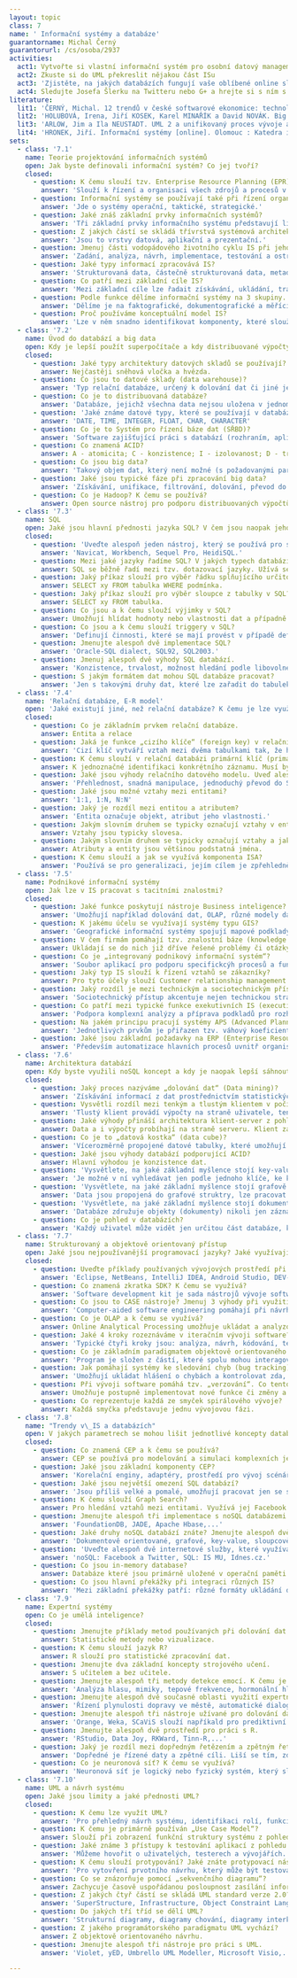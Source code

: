 ```yaml
---
layout: topic
class: 7
name: ' Informační systémy a databáze'
guarantorname: Michal Černý
guarantorurl: /cs/osoba/2937
activities:
  act1: Vytvořte si vlastní informační systém pro osobní datový management.
  act2: Zkuste si do UML překreslit nějakou část ISu
  act3: 'Zjistěte, na jakých databázích fungují vaše oblíbené online služby.'
  act4: Sledujte Josefa Šlerku na Twitteru nebo G+ a hrejte si s ním s R.
literature:
  lit1: 'ČERNÝ, Michal. 12 trendů v české softwarové ekonomice: technologické, ekonomické, sociální a etické aspekty ICT. 1. vyd. Brno: Masarykova univerzita, 2014. 139 s. neuvedeno. ISBN 978-80-210-6803-2.'
  lit2: 'HOLUBOVÁ, Irena, Jiří KOSEK, Karel MINAŘÍK a David NOVÁK. Big Data a NoSQL databáze. První vydání. Praha: Grada, 2015, 281 stran. ISBN 978-80-247-5466-6.'
  lit3: 'ARLOW, Jim a Ila NEUSTADT. UML 2 a unifikovaný proces vývoje aplikací: objektově orientovaná analýza a návrh prakticky. Brno: Computer Press, 2007, 567 s. ISBN 978-80-251-1503-9.'
  lit4: 'HRONEK, Jiří. Informační systémy [online]. Olomouc : Katedra informatiky Přírodovědecká fakulta Univerzita Palackého, 2007 [cit. 2011-01-05]. Dostupné z WWW: https://phoenix.inf.upol.cz/esf/ucebni/infoSys.pdf.'
sets:
  - class: '7.1'
    name: Teorie projektování informačních systémů
    open: Jak byste definovali informační systém? Co jej tvoří?
    closed:
      - question: K čemu slouží tzv. Enterprise Resource Planning (EPR) nástroje?
        answer: 'Slouží k řízení a organisaci všech zdrojů a procesů v instuci na všech úrovních (operační, taktické, strategické).'
      - question: Informační systémy se používají také při řízení organizací. V jakých 3 úrovních řízení se používají?
        answer: 'Jde o systémy operační, taktické, strategické.'
      - question: Jaké znáš základní prvky informačních systémů?
        answer: 'Tři základní prvky informačního systému představují lidé, informace a informační infrastruktura.'
      - question: Z jakých částí se skládá třívrstvá systémová architektura IS?
        answer: 'Jsou to vrstvy datová, aplikační a prezentační.'
      - question: Jmenuj části vodopádového životního cyklu IS při jeho implementaci.
        answer: 'Zadání, analýza, návrh, implementace, testování a ostrý provoz.'
      - question: Jaké typy informací zpracovává IS?
        answer: 'Strukturovaná data, částečně strukturovaná data, metadata a nestrukturovaná data.'
      - question: Co patří mezi základní cíle IS?
        answer: 'Mezi základní cíle lze řadait získávání, ukládání, transformaci a přenos informací.'
      - question: Podle funkce dělíme informační systémy na 3 skupiny. Vyjmenujte je.
        answer: 'Dělíme je na faktografické, dokumentografické a měřící či regulační.'
      - question: Proč používáme konceptuální model IS?
        answer: 'Lze v něm snadno identifikovat komponenty, které slouží pro interakci s okolím, které mají naopak funkce vnitřních zpracovávajících procesů.'
  - class: '7.2'
    name: Úvod do databází a big data
    open: Kdy je lepší použít superpočítače a kdy distribuované výpočty?
    closed:
      - question: Jaké typy architektury datových skladů se používají?
        answer: Nejčastěji sněhová vločka a hvězda.
      - question: Co jsou to datové sklady (data warehouse)?
        answer: 'Typ relační databáze, určený k dolování dat či jiné jejich analýze.'
      - question: Co je to distribuovaná databáze?
        answer: 'Databáze, jejichž všechna data nejsou uložena v jednom systému ani na jednom místě.'
      - question: 'Jaké známe datové typy, které se používají v databázích? Alespoň 3 příklady.'
        answer: 'DATE, TIME, INTEGER, FLOAT, CHAR, CHARACTER'
      - question: Co je to Systém pro řízení báze dat (SŘBD)?
        answer: 'Software zajišťující práci s databází (rozhraním, aplikačními programy i daty).'
      - question: Co znamená ACID?
        answer: A - atomicita; C - konzistence; I - izolovanost; D - trvalost. Jde o vlastnosti SQL databáze.
      - question: Co jsou big data?
        answer: 'Takový objem dat, který není možné (s požadovanými parametry) zpracovat běžnými prostředky.'
      - question: Jaké jsou typické fáze při zpracování big data?
        answer: 'Získávání, unifikace, filtrování, dolování, převod do representace, čištění, prezentace'
      - question: Co je Hadoop? K čemu se používá?
        answer: Open source nástroj pro podporu distribuovaných výpočtů.
  - class: '7.3'
    name: SQL
    open: Jaké jsou hlavní přednosti jazyka SQL? V čem jsou naopak jeho limity?
    closed:
      - question: 'Uveďte alespoň jeden nástroj, který se používá pro správu MySQL databáze.'
        answer: 'Navicat, Workbench, Sequel Pro, HeidiSQL.'
      - question: Mezi jaké jazyky řadíme SQL? V jakých typech databází se používá?
        answer: SQL se běžně řadí mezi tzv. dotazovací jazyky. Užívá se téměř ve všech relačních databázích.
      - question: Jaký příkaz slouží pro výběr řádku splňujícího určitou podmínku v SQL?
        answer: SELECT xy FROM tabulka WHERE podmínka.
      - question: Jaký příkaz slouží pro výběr sloupce z tabulky v SQL?
        answer: SELECT xy FROM tabulka.
      - question: Co jsou a k čemu slouží výjimky v SQL?
        answer: Umožňují hlídat hodnoty nebo vlastnosti dat a případně upozornit na chybu.
      - question: Co jsou a k čemu slouží triggery v SQL?
        answer: 'Definují činnosti, které se mají provést v případě definované události nad tabulkou.'
      - question: Jmenujte alespoň dvě implementace SQL?
        answer: 'Oracle-SQL dialect, SQL92, SQL2003.'
      - question: Jmenuj alespoň dvě výhody SQL databází.
        answer: 'Konzistence, trvalost, možnost hledání podle libovolného parametru, udržování úplných informací o datech.'
      - question: S jakým formátem dat mohou SQL databáze pracovat?
        answer: 'Jen s takovými druhy dat, které lze zařadit do tabulek.'
  - class: '7.4'
    name: 'Relační databáze, E-R model'
    open: 'Jaké existují jiné, než relační databáze? K čemu je lze využít?'
    closed:
      - question: Co je základním prvkem relační databáze.
        answer: Entita a relace
      - question: Jaká je funkce „cizího klíče“ (foreign key) v relační databázi?
        answer: 'Cizí klíč vytváří vztah mezi dvěma tabulkami tak, že hodnota v určeném sloupci jedné tabulky musí existovat v jiném primárním klíči.'
      - question: K čemu slouží v relační databázi primární klíč (primary key)? Jakou hodnotu nesmí obsahovat?
        answer: K jednoznačné identifikaci konkrétního záznamu. Musí být tedy unikátní a neprázdný.
      - question: Jaké jsou výhody relačního datového modelu. Uveď alespoň dva.
        answer: 'Přehlednost, snadná manipulace, jednoduchý převod do SQL.'
      - question: Jaké jsou možné vztahy mezi entitami?
        answer: '1:1, 1:N, N:N'
      - question: Jaký je rozdíl mezi entitou a atributem?
        answer: 'Entita označuje objekt, atribut jeho vlastnosti.'
      - question: Jakým slovním druhem se typicky označují vztahy v entitně relačním (E-R) modelu?
        answer: Vztahy jsou typicky slovesa.
      - question: Jakým slovním druhem se typicky označují vztahy a jakým entity a atributy?
        answer: Atributy a entity jsou většinou podstatná jména.
      - question: K čemu slouží a jak se využívá komponenta ISA?
        answer: 'Používá se pro generalizaci, jejím cílem je zpřehlednění návrhu databáze.'
  - class: '7.5'
    name: Podnikové informační systémy
    open: Jak lze v IS pracovat s tacitními znalostmi?
    closed:
      - question: Jaké funkce poskytují nástroje Business inteligence?
        answer: 'Umožňují například dolování dat, OLAP, různé modely datavé analýzy nebo reportování.'
      - question: K jakému účelu se využívají systémy typu GIS?
        answer: 'Geografické informační systémy spojují mapové podklady s nějakou další informací (například rozložení teploty, informace o firmách atp.)'
      - question: V čem firmám pomáhají tzv. znalostní báze (knowledge base)?
        answer: Ukládají se do nich již dříve řešené problémy či otázky a odpovědi na ně. Firma se k nim pak může snadno vracet.
      - question: Co je „integrovaný podnikový informační systém“?
        answer: 'Soubor aplikací pro podporu specifickcýh procesů a funkcí organizace. Je tvořen jak technickými prostředky, tak také lidmi a procesy.'
      - question: Jaký typ IS slouží k řízení vztahů se zákazníky?
        answer: Pro tyto účely slouží Customer relationship management (CRM).
      - question: Jaký rozdíl je mezi technickým a sociotechnickým přístupem k počítačovým systémům?
        answer: 'Sociotechnický přístup akcentuje nejen technickou stránku implementace ICT, ale zaměřuje se také na osoby a jejich potřeby a požadavky.'
      - question: Co patří mezi typické funkce exekutivních IS (executive IS)? Uveďte alespoň dva příklady.
        answer: 'Podpora komplexní analýzy a příprava podkladů pro rozhodování, pomoc se strategickým a taktickým řízením.'
      - question: Na jakém principu pracují systémy APS (Advanced Planning System)?
        answer: 'Jednotlivých prvkům je přiřazen tzv. váhový koeficient, který umožňuje hledat lokální optima určitých procesů.'
      - question: Jaké jsou základní požadavky na ERP (Enterprise Resource Planning) systémy?
        answer: 'Především automatizace hlavních procesů uvnitř organisace, správa a sdílení dat, zpřístupnění informací v reálném čase, řízení přístupů atp.'
  - class: '7.6'
    name: Architektura databází
    open: Kdy byste využili noSQL koncept a kdy je naopak lepší sáhnout pro SQL?
    closed:
      - question: Jaký proces nazýváme „dolování dat“ (Data mining)?
        answer: 'Získávání informací z dat prostřednictvím statistických nebo jiných analytickcýh metod, obvykle netriviálního charakteru.'
      - question: Vysvětli rozdíl mezi tenkým a tlustým klientem v počítačových sítích.
        answer: 'Tlustý klient provádí výpočty na straně uživatele, tenký je jen prostředím pro komunikaci se serverem, který se stará o všechny výpočty.'
      - question: Jaké výhody přináší architektura klient-server z pohledu objemu přenášených dat?
        answer: Data a i výpočty probíhají na straně serveru. Klient zadává jen nová data a zjišťuje informace. Tím dochází ke snížení datového toku.
      - question: Co je to „datová kostka“ (data cube)?
        answer: 'Vícerozměrně propojené datové tabulky, které umožňují pokročilou analýzu dat.'
      - question: Jaké jsou výhody databází podporující ACID?
        answer: Hlavní výhodou je konzistence dat.
      - question: 'Vysvětlete, na jaké základní myšlence stojí key-value databáze. Jaké má výhody a slabiny?'
        answer: 'Je možné v ní vyhledávat jen podle jednoho klíče, ke kterému je přiřazena jen jedna hodnota. Typicky URL. Databáze je menší a rychlejší.'
      - question: 'Vysvětlete, na jaké základní myšlence stojí grafově konstruované databáze.'
        answer: 'Data jsou propojená do grafové struktry, lze pracovat s hledáním minimálních cest, cyklů, vztahů atp.'
      - question: 'Vysvětlete, na jaké základní myšlence stojí dokumentově orientované databáze. Jaké má výhody a slabiny?'
        answer: 'Databáze združuje objekty (dokumenty) nikoli jen záznamy v databázy. Umožňují sémantické vyhledávání, fulltextové prohledávání záznamů atp.'
      - question: Co je pohled v databázích?
        answer: 'Každý uživatel může vidět jen určitou část databáze, která je omezená buď počtem záznamů, nebo určitými sloupci.'
  - class: '7.7'
    name: Strukturovaný a objektově orientovaný přístup
    open: Jaké jsou nejpoužívanější programovací jazyky? Jaké využívají paradigma?
    closed:
      - question: Uveďte příklady používaných vývojových prostředí při vývoji SW.
        answer: 'Eclipse, NetBeans, IntelliJ IDEA, Android Studio, DEV-C++.'
      - question: Co znamená zkratka SDK? K čemu se využívá?
        answer: 'Software development kit je sada nástrojů vývoje softwaru pro konkrétní prostředí, platformu nebo operační systém.'
      - question: Co jsou to CASE nástroje? Jmenuj 3 výhody při využití CASE nástrojů při vývoji software.
        answer: 'Computer-aided software engineering pomáhají při návrhu softwaru. Zajišťují přehlednost, strukturu, zlepšují komunikaci se zákazníkem,...'
      - question: Co je OLAP a k čemu se využívá?
        answer: Online Analytical Processing umožňuje ukládat a analyzovat velké objemy dat. Většinou se využívá u BI.
      - question: Jaké 4 kroky rozeznáváme v iteračním vývoji software?
        answer: 'Typické čtyři kroky jsou: analýza, návrh, kódování, testování.'
      - question: Co je základním paradigmatem objektově orientovaného programování?
        answer: 'Program je složen z částí, které spolu mohou interagovat, ale jsou vzájemně oddělené.'
      - question: Jak pomáhají systémy ke sledování chyb (bug tracking) při vývoji software?
        answer: 'Umožňují ukládat hlášení o chybách a kontrolovat zda, kým a jak byly opraveny.'
      - question: Při vývoji software pomáhá tzv. „verzování“. Co tento pojem znamená? Jaké platformy lze pro něj využít?
        answer: Umožňuje postupně implementovat nové funkce či změny a sledovat změny chávání systému. Lze pro něj užít například GitHub.
      - question: Co reprezentuje každá ze smyček spirálového vývoje?
        answer: Každá smyčka představuje jednu vývojovou fázi.
  - class: '7.8'
    name: "Trendy v\_IS a databázích"
    open: V jakých parametrech se mohou lišit jednotlivé koncepty databázových systémů?
    closed:
      - question: Co znamená CEP a k čemu se používá?
        answer: CEP se používá pro modelování a simulaci komplexních jevů a definování reakcí na ně.
      - question: Jaké jsou základní komponenty CEP?
        answer: 'Korelační enginy, adaptéry, prostředí pro vývoj scénářů, symulační prostředí a deshboard.'
      - question: Jaké jsou největší omezení SQL databází?
        answer: 'Jsou příliš velké a pomalé, umožňují pracovat jen se strukturovanými záznamy.'
      - question: K čemu slouží Graph Search?
        answer: Pro hledání vztahů mezi entitami. Využívá jej Facebook napříkald pro hledání společných zájmů přátel.
      - question: Jmenujte alespoň tři implementace s noSQL databázemi.
        answer: 'FoundationDB, JADE, Apache Hbase,...'
      - question: Jaké druhy noSQL databází znáte? Jmenujte alespoň dvě.
        answer: 'Dokumentově orientované, grafové, key-value, sloupcově orientované'
      - question: 'Uveďte alespoň dvě internetové služby, které využívají SQL a dvě, které využívají noSQL.'
        answer: 'noSQL: Facebook a Twitter, SQL: IS MU, Idnes.cz.'
      - question: Co jsou in-memory database?
        answer: Databáze které jsou primárně uložené v operační paměti. Jsou podstatně rychlejší než databáze optimalizované pro disk.
      - question: Co jsou hlavní překážky při integraci různých IS?
        answer: 'Mezi základní překážky patří: různé formáty ukládání dat, rozdílené metadatové popisy, specifické požadavky různých komponent, bezpečnost atd.'
  - class: '7.9'
    name: Expertní systémy
    open: Co je umělá inteligence?
    closed:
      - question: Jmenujte příklady metod používaných při dolování dat.
        answer: Statistické metody nebo vizualizace.
      - question: K čemu slouží jazyk R?
        answer: R slouží pro statistické zpracování dat.
      - question: Jmenujte dva základní koncepty strojového učení.
        answer: S učitelem a bez učitele.
      - question: Jmenujte alespoň tři metody detekce emocí. K čemu je lze využít?
        answer: 'Analýza hlasu, mimiky, tepové frekvence, hormonální hladiny, tělesné teploty, galvanického odporu kůže.'
      - question: Jmenujte alespoň dvě současné oblasti využití expertních systémů.
        answer: 'Řízení plynulosti dopravy ve městě, automatické dialogové systémy telefonních operátorů, logistické systémy, systémy řízení kvality.'
      - question: Jmenujte alespoň tři nástroje užívané pro dolování dat a popište způsob jejich využití.
        answer: 'Orange, Weka, SCaViS slouží napříkald pro prediktivní analýzu, klasifikaci objektů, vizualizaci atp.'
      - question: Jmenujte alespoň dvě prostředí pro práci s R.
        answer: 'RStudio, Data Joy, RKWard, Tinn-R,...'
      - question: Jaký je rozdíl mezi dopředným řetězením a zpětným řetězením?
        answer: 'Dopředné je řízené daty a zpětné cíli. Liší se tím, zda vycházíme z předpokládaného cíle, nebo znalosti současného stavu.'
      - question: Co je neuronová síť? K čemu se využívá?
        answer: 'Neuronová síť je logický nebo fyzický systém, který slouží pro umělou inteligenci, typicky se využívá pro učení se tříděním.'
  - class: '7.10'
    name: UML a návrh systému
    open: Jaké jsou limity a jaké přednosti UML?
    closed:
      - question: K čemu lze využít UML?
        answer: 'Pro přehledný návrh systému, identifikaci rolí, funkcí a vztahů.'
      - question: K čemu je primárně používán „Use Case Model“?
        answer: Slouží při zobrazení funkční struktury systému z pohledu uživatele.
      - question: Jaké známe 3 přístupy k testování aplikací z pohledu testovací skupiny?
        answer: 'Můžeme hovořit o uživatelých, testerech a vývojářích. Každá skupina přitom poskytuje specifickou zpětnou vazbu.'
      - question: K čemu slouží protypování? Jaké znáte protypovací nástroje?
        answer: 'Pro vytovření prvotního návrhu, který může být testován nebo prezentován veřejnosti. Axure, Pencil Project, Concept.ly, Moqups.'
      - question: Co se znázorňuje pomocí „sekvenčního diagramu“?
        answer: Zachycuje časově uspořádanou posloupnost zasílání informací mezi objekty. Jde tedy o příklad interakčního diagramu.
      - question: Z jakých čtyř částí se skládá UML standard verze 2.0?
        answer: 'SuperStructure, Infrastructure, Object Constraint Language, Diagram Interchange'
      - question: Do jakých tří tříd se dělí UML?
        answer: 'Strukturní diagramy, diagramy chování, diagramy interkace'
      - question: Z jakého programátorského paradigmatu UML vychází?
        answer: Z objektově orientovaného návrhu.
      - question: Jmenujte alespoň tři nástroje pro práci s UML.
        answer: 'Violet, yED, Umbrello UML Modeller, Microsoft Visio,...'

---
```

